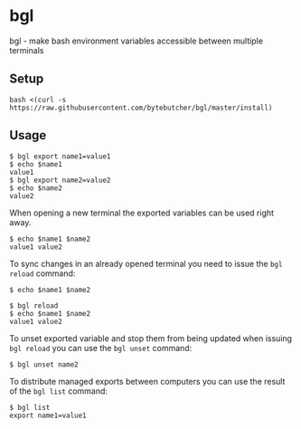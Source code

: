 # bgl

bgl - make bash environment variables accessible between multiple terminals

## Setup
```
bash <(curl -s https://raw.githubusercontent.com/bytebutcher/bgl/master/install)
```

## Usage

```
$ bgl export name1=value1
$ echo $name1
value1
$ bgl export name2=value2
$ echo $name2
value2
```

When opening a new terminal the exported variables can be used right away. 
```
$ echo $name1 $name2
value1 value2
```

To sync changes in an already opened terminal you need to issue the ```bgl reload``` command:
```
$ echo $name1 $name2

$ bgl reload
$ echo $name1 $name2
value1 value2
```

To unset exported variable and stop them from being updated when issuing ```bgl reload``` you can use the ```bgl unset``` command:
```
$ bgl unset name2
```

To distribute managed exports between computers you can use the result of the ```bgl list``` command:
```
$ bgl list
export name1=value1
```

